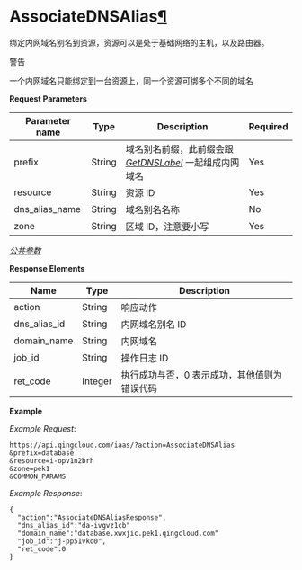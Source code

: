 ---
---

# AssociateDNSAlias[¶](#associatednsalias "永久链接至标题")

绑定内网域名别名到资源，资源可以是处于基础网络的主机，以及路由器。

警告

一个内网域名只能绑定到一台资源上，同一个资源可绑多个不同的域名

**Request Parameters**

| Parameter name | Type | Description | Required |
| --- | --- | --- | --- |
| prefix | String | 域名别名前缀，此前缀会跟 [_GetDNSLabel_](get_dns_label.html#api-get-dns-label) 一起组成内网域名 | Yes |
| resource | String | 资源 ID | Yes |
| dns_alias_name | String | 域名别名名称 | No |
| zone | String | 区域 ID，注意要小写 | Yes |

[_公共参数_](../../common/parameters.html#api-common-parameters)

**Response Elements**

| Name | Type | Description |
| --- | --- | --- |
| action | String | 响应动作 |
| dns_alias_id | String | 内网域名别名 ID |
| domain_name | String | 内网域名 |
| job_id | String | 操作日志 ID |
| ret_code | Integer | 执行成功与否，0 表示成功，其他值则为错误代码 |

**Example**

_Example Request_:

```
https://api.qingcloud.com/iaas/?action=AssociateDNSAlias
&prefix=database
&resource=i-opv1n2brh
&zone=pek1
&COMMON_PARAMS
```

_Example Response_:

```
{
  "action":"AssociateDNSAliasResponse",
  "dns_alias_id":"da-ivgvz1cb"
  "domain_name":"database.xwxjic.pek1.qingcloud.com"
  "job_id":"j-pp51vko0",
  "ret_code":0
}
```
